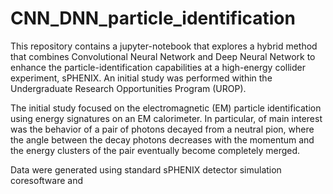# CNN_DNN_particle_identification

This repository contains a jupyter-notebook that explores a hybrid method that combines Convolutional Neural Network and Deep Neural Network to enhance the particle-identification capabilities at a high-energy collider experiment, sPHENIX. An initial study was performed within the Undergraduate Research Opportunities Program (UROP). 

The initial study focused on the electromagnetic (EM) particle identification using energy signatures on an EM calorimeter. In particular, of main interest was the behavior of a pair of photons decayed from a neutral pion, where the angle between the decay photons decreases with the momentum and the energy clusters of the pair eventually become completely merged. 

Data were generated using standard sPHENIX detector simulation coresoftware and 
